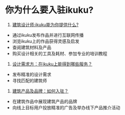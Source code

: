 # 你为什么要入驻ikuku?

1. [建筑设计师:ikuku能为你提供什么?](signup-1.md) 
  * 通过ikuku发布作品并进行互联网传播
  * 浏览ikuku上的作品获得灵感及启发
  * 查阅建筑材料及产品
  * 购买设计相关的工具及耗材、参加专业的培训教程
1. [设计需求方：在ikuku上能得到哪些服务？](o2o.md) 
  * 发布精准的设计需求
  * 寻找匹配的建筑师
1. [建筑产品及品牌：如何入驻？](signup-3.md)    
  * 在建筑作品中展现建筑产品的品牌
  * 向线上目标用户投放精准的广告及举办线下产品推介活动


